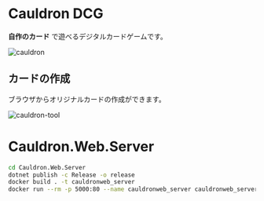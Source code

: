 # Cauldron DCG

**自作のカード** で遊べるデジタルカードゲームです。

![cauldron](https://user-images.githubusercontent.com/12682383/120923543-158b8e80-c70a-11eb-8926-dcc117fac5c8.png)

## カードの作成

ブラウザからオリジナルカードの作成ができます。

![cauldron-tool](https://user-images.githubusercontent.com/12682383/120923636-98144e00-c70a-11eb-8f35-7a02b66a550b.png)


# Cauldron.Web.Server

```sh
cd Cauldron.Web.Server
dotnet publish -c Release -o release
docker build . -t cauldronweb_server
docker run --rm -p 5000:80 --name cauldronweb_server cauldronweb_server
```
